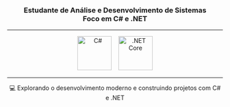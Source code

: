 

<h3 align="center">
  Estudante de <strong>Análise e Desenvolvimento de Sistemas</strong><br>
  Foco em <strong>C#</strong> e <strong>.NET</strong>
</h3>

<hr>

<!-- Logos das tecnologias -->
<p align="center">
  <img src="https://cdn.jsdelivr.net/gh/devicons/devicon/icons/csharp/csharp-original.svg" width="80" height="80" alt="C#" />
  &nbsp;&nbsp;
  <img src="https://cdn.jsdelivr.net/gh/devicons/devicon/icons/dotnetcore/dotnetcore-original.svg" width="80" height="80" alt=".NET Core" />
</p>

<hr>

<p align="center">
💻 Explorando o desenvolvimento moderno e construindo projetos com C# e .NET
</p>
